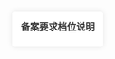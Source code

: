 <!doctype html>
<html>
  <head>
    <meta charset="utf-8" />
    <title>省级中药备案要求可视化看板</title>
    <!-- 使用国内稳定 CDN -->
    <script src="https://cdn.staticfile.org/echarts/5.3.2/echarts.min.js"></script>
    <style>
      #china-map {
        width: 100%;
        height: 100vh;
      }
      body {
        margin: 0;
        position: relative;
      }
      #legend-panel {
        position: absolute;
        top: 20px;
        right: 20px;
        background: rgba(255, 255, 255, 0.9);
        padding: 15px;
        border-radius: 5px;
        box-shadow: 0 0 10px rgba(0,0,0,0.1);
        z-index: 1000;
      }
    </style>
  </head>
  <body>
    <div id="china-map"></div>
    <div id="legend-panel">
      <h3 style="margin:0 0 10px 0; color: #333;">备案要求档位说明</h3>
      <div id="legend-items"></div>
    </div>

    <script>
      // ========== 地图初始化逻辑 ==========
      function initializeChart() {
        // 省份数据（名称必须与 china.geo.json 中的 "name" 字段完全一致）
        const provinceData = {
        湖南省: 1,
        山西省: 1,
        上海市: 1,
        河南省: 1,
        陕西省: 1,
        甘肃省: 1,
        宁夏回族自治区: 1,
        江西省: 1,
        四川省: 1,
        吉林省: 2,
        山东省: 3,
        青海省: 3,
        河北省: 4,
        江苏省: 4,
        浙江省: 4,
        福建省: 4,
        广东省: 4,
        海南省: 4,
        云南省: 4,
        内蒙古自治区: 4,
        广西壮族自治区: 4,
        安徽省: 4,
        贵州省: 5,
        北京市: 6,
        天津市: 6,
        湖北省: 6,
        重庆市: 6,
        辽宁省: 6,
        黑龙江省: 6,
        西藏自治区: 0,
        新疆维吾尔自治区: 0,
        澳门特别行政区: 0,
        香港特别行政区: 0,
        台湾省: 0,

          // 补充其他省份数据...
        };

        const chart = echarts.init(document.getElementById("china-map"));
        
        // 加载 GitHub 上的地图文件
        fetch("https://raw.githubusercontent.com/natee/highcharts-china-geo/master/geojson/china.geo.json")
          .then((response) => response.json())
          .then((mapJson) => {
            // 注册地图
            echarts.registerMap("china", mapJson);

            // 配置项
            const option = {
              tooltip: {
                trigger: "item",
                formatter: (params) => {
                  const data = provinceData[params.name];
                  return `${params.name}<br/>备案要求档位: ${data?.grade || '无数据'}`;
                }
              },
              visualMap: {
                left: "right",
                min: 1,
                max: 3,
                inRange: { color: ['#90c7ff', '#73b3ff', '#2f7ed8'] },
                text: ["低", "高"],
                calculable: true
              },
              series: [{
                type: "map",
                map: "china",
                nameProperty: "name", // 关键字段：匹配 JSON 中的 "name" 属性
                data: Object.entries(provinceData).map(([name, data]) => ({
                  name,
                  value: data.grade
                })),
                label: {
                  show: true,
                  fontSize: 12,
                  color: "#333"
                },
                emphasis: {
                  label: { show: true, color: "#000" },
                  itemStyle: { areaColor: "#ffe08c" }
                }
              }]
            };

            chart.setOption(option);
            createLegend(); // 生成图例
          })
          .catch((error) => {
            console.error("地图加载失败:", error);
          });

        // 窗口自适应
        window.addEventListener("resize", () => chart.resize());
      }

      // ========== 图例生成函数 ==========
      function createLegend() {
        const legendItems = document.getElementById("legend-items");
        const grades = [
          { color: "#90c7ff", desc: "档位1: 基础备案要求" },
          { color: "#73b3ff", desc: "档位2: 中等备案要求" },
          { color: "#2f7ed8", desc: "档位3: 高级备案要求" }
        ];

        legendItems.innerHTML = grades
          .map(
            (grade) => `
              <div style="margin: 8px 0; display: flex; align-items: center">
                <div style="width: 20px; height: 20px; background: ${grade.color}; margin-right: 10px; border-radius: 3px"></div>
                <span style="font-size: 14px">${grade.desc}</span>
              </div>
            `
          )
          .join("");
      }

      // 页面加载后自动初始化
      window.onload = initializeChart;
    </script>
  </body>
</html>
